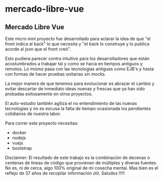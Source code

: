 # mercado-libre-vue

## Mercado Libre Vue

Este micro mini proyecto fue desarrollado para aclarar la idea de que "el front indica al back" lo que necesita y "el back lo construye y lo publica acorde al json que el front creó".

Esto pudiera parecer contra intuitivo para los desarrolladores que están acostumbrados a trabajar tal y como se hacia en tiempos antiguos y remotos. Lo mismo pasa con las tecnologías antiguas como EJB's y hasta con formas de hacer pruebas unitarias sin mocks.

La mejor manera de que tenemos para evolucionar es abrazar el cambio y evitar descartar de inmediato ideas nuevas y frescas que ya han sido probadas exitosamente en otros proyectos.

El auto-estudio también agiliza el no entendimiento de las nuevas tecnologias y no es excusa la falta de tiempo ocasionada los pendientes cotidianos de nuestra labor.

Para correr este proyecto necesitas:
- docker
- nodejs
- vuejs
- bootstrap

Disclaimer: El resultado de este trabajo es la combinación de decenas o centenas de lineas de código que provienen de múltiples y diveras fuentes. No es, ni de cerca, algo 100% original de mi cosecha mental. Mas bien es el reflejo de 37 años de recopilar información útil. Saludos !!!!!

